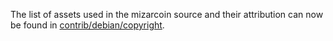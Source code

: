 The list of assets used in the mizarcoin source and their attribution can now be found in [contrib/debian/copyright](../contrib/debian/copyright).
